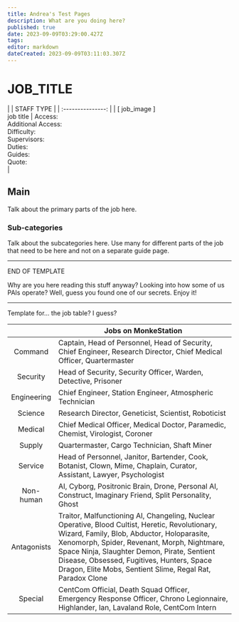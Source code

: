 ```yaml
---
title: Andrea's Test Pages
description: What are you doing here?
published: true
date: 2023-09-09T03:29:00.427Z
tags: 
editor: markdown
dateCreated: 2023-09-09T03:11:03.307Z
---
```


# JOB_TITLE

| | STAFF TYPE |
| :---------------: |
| \[ job_image ] <br> job title | Access: <br> Additional Access: <br> Difficulty: <br> Supervisors: <br> Duties: <br> Guides: <br> Quote: <br> |

## Main 
Talk about the primary parts of the job here.


### Sub-categories
Talk about the subcategories here. Use many for different parts of the job that need to be here and not on a separate guide page.


---
END OF TEMPLATE

Why are you here reading this stuff anyway? Looking into how some of us PAIs operate? Well, guess you found one of our secrets. Enjoy it!

---

Template for... the job table? I guess?

|             | Jobs on MonkeStation                                                                                                                                                                                                                                                                                                                                    |
|:-----------:|---------------------------------------------------------------------------------------------------------------------------------------------------------------------------------------------------------------------------------------------------------------------------------------------------------------------------------------------------------|
|   Command   | Captain, Head of Personnel, Head of Security, Chief Engineer, Research Director, Chief Medical Officer, Quartermaster                                                                                                                                                                                                                                   |
|   Security  | Head of Security, Security Officer, Warden, Detective, Prisoner                                                                                                                                                                                                                                                                                         |
| Engineering | Chief Engineer, Station Engineer, Atmospheric Technician                                                                                                                                                                                                                                                                                                |
|   Science   | Research Director, Geneticist, Scientist, Roboticist                                                                                                                                                                                                                                                                                                    |
|   Medical   | Chief Medical Officer, Medical Doctor, Paramedic, Chemist, Virologist, Coroner                                                                                                                                                                                                                                                                          |
|    Supply   | Quartermaster, Cargo Technician, Shaft Miner                                                                                                                                                                                                                                                                                                            |
|   Service   | Head of Personnel, Janitor, Bartender, Cook, Botanist, Clown, Mime, Chaplain, Curator, Assistant, Lawyer, Psychologist                                                                                                                                                                                                                                  |
|  Non-human  | AI, Cyborg, Positronic Brain, Drone, Personal AI, Construct, Imaginary Friend, Split Personality, Ghost                                                                                                                                                                                                                                                 |
| Antagonists | Traitor, Malfunctioning AI, Changeling, Nuclear Operative, Blood Cultist, Heretic, Revolutionary, Wizard, Family, Blob, Abductor, Holoparasite, Xenomorph, Spider, Revenant, Morph, Nightmare, Space Ninja, Slaughter Demon, Pirate, Sentient Disease, Obsessed, Fugitives, Hunters, Space Dragon, Elite Mobs, Sentient Slime, Regal Rat, Paradox Clone |
|   Special   | CentCom Official, Death Squad Officer, Emergency Response Officer, Chrono Legionnaire, Highlander, Ian, Lavaland Role, CentCom Intern                                                                                                                                                                                                                   |